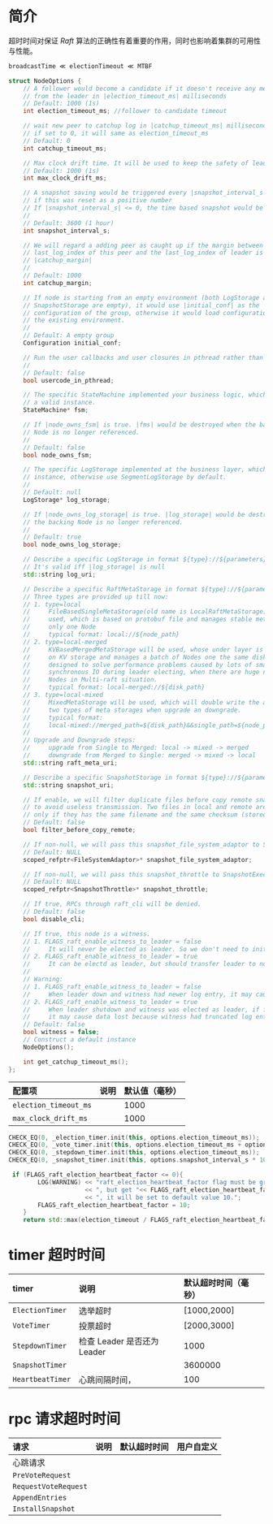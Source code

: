 简介
===

超时时间对保证 *Raft* 算法的正确性有着重要的作用，同时也影响着集群的可用性与性能。

```cpp
broadcastTime ≪ electionTimeout ≪ MTBF
```

```cpp
struct NodeOptions {
    // A follower would become a candidate if it doesn't receive any message
    // from the leader in |election_timeout_ms| milliseconds
    // Default: 1000 (1s)
    int election_timeout_ms; //follower to candidate timeout

    // wait new peer to catchup log in |catchup_timeout_ms| milliseconds
    // if set to 0, it will same as election_timeout_ms
    // Default: 0
    int catchup_timeout_ms;

    // Max clock drift time. It will be used to keep the safety of leader lease.
    // Default: 1000 (1s)
    int max_clock_drift_ms;

    // A snapshot saving would be triggered every |snapshot_interval_s| seconds
    // if this was reset as a positive number
    // If |snapshot_interval_s| <= 0, the time based snapshot would be disabled.
    //
    // Default: 3600 (1 hour)
    int snapshot_interval_s;

    // We will regard a adding peer as caught up if the margin between the
    // last_log_index of this peer and the last_log_index of leader is less than
    // |catchup_margin|
    //
    // Default: 1000
    int catchup_margin;

    // If node is starting from an empty environment (both LogStorage and
    // SnapshotStorage are empty), it would use |initial_conf| as the
    // configuration of the group, otherwise it would load configuration from
    // the existing environment.
    //
    // Default: A empty group
    Configuration initial_conf;

    // Run the user callbacks and user closures in pthread rather than bthread
    //
    // Default: false
    bool usercode_in_pthread;

    // The specific StateMachine implemented your business logic, which must be
    // a valid instance.
    StateMachine* fsm;

    // If |node_owns_fsm| is true. |fms| would be destroyed when the backing
    // Node is no longer referenced.
    //
    // Default: false
    bool node_owns_fsm;

    // The specific LogStorage implemented at the business layer, which should be a valid
    // instance, otherwise use SegmentLogStorage by default.
    //
    // Default: null
    LogStorage* log_storage;

    // If |node_owns_log_storage| is true. |log_storage| would be destroyed when
    // the backing Node is no longer referenced.
    //
    // Default: true
    bool node_owns_log_storage;

    // Describe a specific LogStorage in format ${type}://${parameters}
    // It's valid iff |log_storage| is null
    std::string log_uri;

    // Describe a specific RaftMetaStorage in format ${type}://${parameters}
    // Three types are provided up till now:
    // 1. type=local
    //     FileBasedSingleMetaStorage(old name is LocalRaftMetaStorage) will be
    //     used, which is based on protobuf file and manages stable meta of
    //     only one Node
    //     typical format: local://${node_path}
    // 2. type=local-merged
    //     KVBasedMergedMetaStorage will be used, whose under layer is based
    //     on KV storage and manages a batch of Nodes one the same disk. It's
    //     designed to solve performance problems caused by lots of small
    //     synchronous IO during leader electing, when there are huge number of
    //     Nodes in Multi-raft situation.
    //     typical format: local-merged://${disk_path}
    // 3. type=local-mixed
    //     MixedMetaStorage will be used, which will double write the above
    //     two types of meta storages when upgrade an downgrade.
    //     typical format:
    //     local-mixed://merged_path=${disk_path}&&single_path=${node_path}
    //
    // Upgrade and Downgrade steps:
    //     upgrade from Single to Merged: local -> mixed -> merged
    //     downgrade from Merged to Single: merged -> mixed -> local
    std::string raft_meta_uri;

    // Describe a specific SnapshotStorage in format ${type}://${parameters}
    std::string snapshot_uri;

    // If enable, we will filter duplicate files before copy remote snapshot,
    // to avoid useless transmission. Two files in local and remote are duplicate,
    // only if they has the same filename and the same checksum (stored in file meta).
    // Default: false
    bool filter_before_copy_remote;

    // If non-null, we will pass this snapshot_file_system_adaptor to SnapshotStorage
    // Default: NULL
    scoped_refptr<FileSystemAdaptor>* snapshot_file_system_adaptor;

    // If non-null, we will pass this snapshot_throttle to SnapshotExecutor
    // Default: NULL
    scoped_refptr<SnapshotThrottle>* snapshot_throttle;

    // If true, RPCs through raft_cli will be denied.
    // Default: false
    bool disable_cli;

    // If true, this node is a witness.
    // 1. FLAGS_raft_enable_witness_to_leader = false
    //     It will never be elected as leader. So we don't need to init _vote_timer and _election_timer.
    // 2. FLAGS_raft_enable_witness_to_leader = true
    //     It can be electd as leader, but should transfer leader to normal replica as soon as possible.
    //
    // Warning:
    // 1. FLAGS_raft_enable_witness_to_leader = false
    //     When leader down and witness had newer log entry, it may cause leader election fail.
    // 2. FLAGS_raft_enable_witness_to_leader = true
    //     When leader shutdown and witness was elected as leader, if follower delay over one snapshot,
    //     it may cause data lost because witness had truncated log entry before snapshot.
    // Default: false
    bool witness = false;
    // Construct a default instance
    NodeOptions();

    int get_catchup_timeout_ms();
};
```

| 配置项                | 说明 | 默认值（毫秒） |
|:----------------------|:-----|:---------------|
| `election_timeout_ms` |      | 1000           |
| `max_clock_drift_ms`  |      | 1000           |

```cpp
CHECK_EQ(0, _election_timer.init(this, options.election_timeout_ms));
CHECK_EQ(0, _vote_timer.init(this, options.election_timeout_ms + options.max_clock_drift_ms));
CHECK_EQ(0, _stepdown_timer.init(this, options.election_timeout_ms));
CHECK_EQ(0, _snapshot_timer.init(this, options.snapshot_interval_s * 1000));
```

```cpp
 if (FLAGS_raft_election_heartbeat_factor <= 0){
        LOG(WARNING) << "raft_election_heartbeat_factor flag must be greater than 1"
                     << ", but get "<< FLAGS_raft_election_heartbeat_factor
                     << ", it will be set to default value 10.";
        FLAGS_raft_election_heartbeat_factor = 10;
    }
    return std::max(election_timeout / FLAGS_raft_election_heartbeat_factor, 10);
```

timer 超时时间
===

| timer            | 说明           | 默认超时时间（毫秒） |
|:-----------------|:---------------|:---------------------|
| `ElectionTimer`  | 选举超时       | [1000,2000]          |
| `VoteTimer`      | 投票超时       | [2000,3000]          |
| `StepdownTimer`  | 检查 Leader 是否还为 Leader               |  1000                    |
| `SnapshotTimer`  |                |   3600000                   |
| `HeartbeatTimer` | 心跳间隔时间， |        100              |

rpc 请求超时时间
===

| 请求                 | 说明 | 默认超时时间 | 用户自定义 |
|:---------------------|:-----|:-------------|:-----------|
| 心跳请求             |      |              |            |
| `PreVoteRequest`     |      |              |            |
| `RequestVoteRequest` |      |              |            |
| `AppendEntries`      |      |              |            |
| `InstallSnapshot`    |      |              |            |
